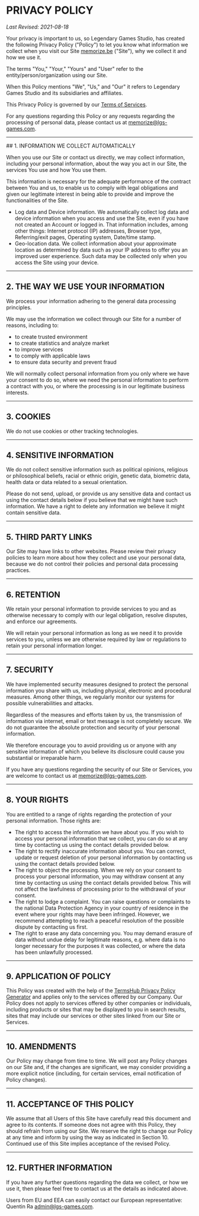 <h1 class="h1 text-center py-3">PRIVACY POLICY</h1>

<p class="small"><i>Last Revised: 2021-08-18</i></p>

Your privacy is important to us, so Legendary Games Studio, has created the following Privacy Policy (&quot;Policy&quot;) to let you know what information we collect when you visit our Site [memorize.be](https://memorize.be/) (&quot;Site&quot;), why we collect it and how we use it.

The terms &quot;You,&quot; &quot;Your,&quot; &quot;Yours&quot; and &quot;User&quot; refer to the entity/person/organization using our Site.

When this Policy mentions &quot;We&quot;, &quot;Us,&quot; and &quot;Our&quot; it refers to Legendary Games Studio and its subsidiaries and affiliates.

This Privacy Policy is governed by our [Terms of Services](https://memorize.be/tos).

For any questions regarding this Policy or any requests regarding the processing of personal data, please contact us at [memorize@lgs-games.com](mailto:memorize@lgs-games.com).

<hr class="sep-both">
## 1. INFORMATION WE COLLECT AUTOMATICALLY

When you use our Site or contact us directly, we may collect information, including your personal information, about the way you act in our Site, the services You use and how You use them.

This information is necessary for the adequate performance of the contract between You and us, to enable us to comply with legal obligations and given our legitimate interest in being able to provide and improve the functionalities of the Site.

* Log data and Device information. We automatically collect log data and device information when you access and use the Site, even if you have not created an Account or logged in. That information includes, among other things: Internet protocol (IP) addresses, Browser type, Referring/exit pages, Operating system, Date/time stamp.
* Geo-location data. We collect information about your approximate location as determined by data such as your IP address to offer you an improved user experience. Such data may be collected only when you access the Site using your device.

<hr class="sep-both">

## 2. THE WAY WE USE YOUR INFORMATION

We process your information adhering to the general data processing principles.

We may use the information we collect through our Site for a number of reasons, including to:

* to create trusted environment
* to create statistics and analyze market
* to improve services
* to comply with applicable laws
* to ensure data security and prevent fraud</li>

We will normally collect personal information from you only where we have your consent to do so, where we need the personal information to perform a contract with you, or where the processing is in our legitimate business interests.

<hr class="sep-both">

## 3. COOKIES

We do not use cookies or other tracking technologies.

<hr class="sep-both">

## 4. SENSITIVE INFORMATION

We do not collect sensitive information such as political opinions, religious or philosophical beliefs, racial or ethnic origin, genetic data, biometric data, health data or data related  to a sexual orientation.

Please do not send, upload, or provide us any sensitive data and contact us using the contact details below if you believe that we might have such information. We have a right to delete any information we believe it might contain sensitive data.

<hr class="sep-both">

## 5. THIRD PARTY LINKS

Our Site may have links to other websites. Please review their privacy policies to learn more about how they collect and use your personal data, because we do not control their policies and personal data processing practices.

<hr class="sep-both">

## 6. RETENTION

We retain your personal information to provide services to you and as otherwise necessary to comply with our legal obligation, resolve disputes, and enforce our agreements.

We will retain your personal information as long as we need it to provide services to you, unless we are otherwise required by law or regulations to retain your personal information longer.

<hr class="sep-both">

## 7. SECURITY

We have implemented security measures designed to protect the personal information you share with us, including physical, electronic and procedural measures. Among other things, we regularly monitor our systems for possible vulnerabilities and attacks.

Regardless of the measures and efforts taken by us, the transmission of information via internet, email or text message is not completely secure. We do not guarantee the absolute protection and security of your personal information.

We therefore encourage you to avoid providing us or anyone with any sensitive information of which you believe its disclosure could cause you substantial or irreparable harm.

If you have any questions regarding the security of our Site or Services, you are welcome to contact us at [memorize@lgs-games.com](mailto:memorize@lgs-games.com).

<hr class="sep-both">

## 8. YOUR RIGHTS

You are entitled to a range of rights regarding the protection of your personal information. Those rights are:

* The right to access the information we have about you. If you wish to access your personal information that we collect, you can do so at any time by contacting us using the contact details provided below.
* The right to rectify inaccurate information about you. You can correct, update or request deletion of your personal information by contacting us using the contact details provided below.
* The right to object the processing. When we rely on your consent to process your personal information, you may withdraw consent at any time by contacting us using the contact details provided below. This will not affect the lawfulness of processing prior to the withdrawal of your consent.
* The right to lodge a complaint. You can raise questions or complaints to the national Data Protection Agency in your country of residence in the event where your rights may have been infringed. However, we recommend attempting to reach a peaceful resolution of the possible dispute by contacting us first.
* The right to erase any data concerning you. You may demand erasure of data without undue delay for legitimate reasons, e.g. where data is no longer necessary for the purposes it was collected, or where the data has been unlawfully processed.

<hr class="sep-both">

## 9. APPLICATION OF POLICY

This Policy was created with the help of the [TermsHub Privacy Policy Generator](https://termshub.io/privacy-policy) and applies only to the services offered by our Company. Our Policy does not apply to services offered by other companies or individuals, including products or sites that may be displayed to you in search results, sites that may include our services or other sites linked from our Site or Services.

<hr class="sep-both">

## 10. AMENDMENTS

Our Policy may change from time to time. We will post any Policy changes on our Site and, if the changes are significant, we may consider providing a more explicit notice (including, for certain services, email notification of Policy changes).

<hr class="sep-both">

## 11. ACCEPTANCE OF THIS POLICY
                   
We assume that all Users of this Site have carefully read this document and agree to its contents. If someone does not agree with this Policy, they should refrain from using our Site. We reserve the right to change our Policy at any time and inform by using the way as indicated in Section 10. Continued use of this Site implies acceptance of the revised Policy.

<hr class="sep-both">

## 12. FURTHER INFORMATION

If you have any further questions regarding the data we collect, or how we use it, then please feel free to contact us at the details as indicated above.

Users from EU and EEA can easily contact our European representative: Quentin Ra [admin@lgs-games.com](mailto:admin@lgs-games.com).